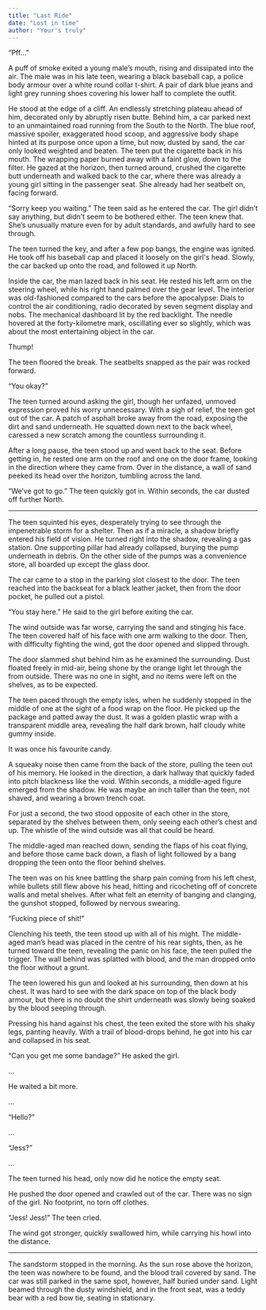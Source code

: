 ```yaml
---
title: "Last Ride"
date: "Lost in time"
author: "Your's truly"
---
```


“Pff…”

A puff of smoke exited a young male’s mouth, rising and dissipated into the air. The male was in his late teen, wearing a black baseball cap, a police body armour over a white round collar t-shirt. A pair of dark blue jeans and light grey running shoes covering his lower half to complete the outfit. 

He stood at the edge of a cliff. An endlessly stretching plateau ahead of him, decorated only by abruptly risen butte. Behind him, a car parked next to an unmaintained road running from the South to the North. The blue roof, massive spoiler, exaggerated hood scoop, and aggressive body shape hinted at its purpose once upon a time, but now, dusted by sand, the car only looked weighted and beaten. The teen put the cigarette back in his mouth. The wrapping paper burned away with a faint glow, down to the filter. He gazed at the horizon, then turned around, crushed the cigarette butt underneath and walked back to the car, where there was already a young girl sitting in the passenger seat. She already had her seatbelt on, facing forward.

“Sorry keep you waiting.” The teen said as he entered the car. The girl didn’t say anything, but didn’t seem to be bothered either. The teen knew that. She’s unusually mature even for by adult standards, and awfully hard to see through. 

The teen turned the key, and after a few pop bangs, the engine was ignited. He took off his baseball cap and placed it loosely on the girl's head. Slowly, the car backed up onto the road, and followed it up North.

Inside the car, the man lazed back in his seat. He rested his left arm on the steering wheel, while his right hand palmed over the gear level. The interior was old-fashioned compared to the cars before the apocalypse: Dials to control the air conditioning, radio decorated by seven segment display and nobs. The mechanical dashboard lit by the red backlight. The needle hovered at the forty-kilometre mark, oscillating ever so slightly, which was about the most entertaining object in the car. 

 Thump!

The teen floored the break. The seatbelts snapped as the pair was rocked forward. 

“You okay?” 

The teen turned around asking the girl, though her unfazed, unmoved expression proved his worry unnecessary. With a sigh of relief, the teen got out of the car. A patch of asphalt broke away from the road, exposing the dirt and sand underneath. He squatted down next to the back wheel, caressed a new scratch among the countless surrounding it. 

After a long pause, the teen stood up and went back to the seat. Before getting in, he rested one arm on the roof and one on the door frame, looking in the direction where they came from. Over in the distance, a wall of sand peeked its head over the horizon, tumbling across the land.

“We’ve got to go.” The teen quickly got in. Within seconds, the car dusted off further North.

* * *

The teen squinted his eyes, desperately trying to see through the impenetrable storm for a shelter. Then as if a miracle, a shadow briefly entered his field of vision. He turned right into the shadow, revealing a gas station. One supporting pillar had already collapsed, burying the pump underneath in debris. On the other side of the pumps was a convenience store, all boarded up except the glass door. 

The car came to a stop in the parking slot closest to the door. The teen reached into the backseat for a black leather jacket, then from the door pocket, he pulled out a pistol. 

“You stay here.” He said to the girl before exiting the car.

The wind outside was far worse, carrying the sand and stinging his face. The teen covered half of his face with one arm walking to the door. Then, with difficulty fighting the wind, got the door opened and slipped through.

The door slammed shut behind him as he examined the surrounding. Dust floated freely in mid-air, being shone by the orange light let through the from outside. There was no one in sight, and no items were left on the shelves, as to be expected. 

The teen paced through the empty isles, when he suddenly stopped in the middle of one at the sight of a food wrap on the floor. He picked up the package and patted away the dust. It was a golden plastic wrap with a transparent middle area, revealing the half dark brown, half cloudy white gummy inside. 

It was once his favourite candy.

A squeaky noise then came from the back of the store, pulling the teen out of his memory. He looked in the direction, a dark hallway that quickly faded into pitch blackness like the void. Within seconds, a middle-aged figure emerged from the shadow. He was maybe an inch taller than the teen, not shaved, and wearing a brown trench coat.

For just a second, the two stood opposite of each other in the store, separated by the shelves between them, only seeing each other’s chest and up. The whistle of the wind outside was all that could be heard. 

The middle-aged man reached down, sending the flaps of his coat flying, and before those came back down, a flash of light followed by a bang dropping the teen onto the floor behind shelves. 

The teen was on his knee battling the sharp pain coming from his left chest, while bullets still flew above his head, hitting and ricocheting off of concrete walls and metal shelves. After what felt an eternity of banging and clanging, the gunshot stopped, followed by nervous swearing.


“Fucking piece of shit!”

Clenching his teeth, the teen stood up with all of his might. The middle-aged man’s head was placed in the centre of his rear sights, then, as he turned toward the teen, revealing the panic on his face, the teen pulled the trigger. The wall behind was splatted with blood, and the man dropped onto the floor without a grunt.

The teen lowered his gun and looked at his surrounding, then down at his chest. It was hard to see with the dark space on top of the black body armour, but there is no doubt the shirt underneath was slowly being soaked by the blood seeping through.

Pressing his hand against his chest, the teen exited the store with his shaky legs, panting heavily. With a trail of blood-drops behind, he got into his car and collapsed in his seat.

“Can you get me some bandage?” He asked the girl.

…

He waited a bit more.

…

“Hello?”

…

“Jess?”

…

The teen turned his head, only now did he notice the empty seat. 

He pushed the door opened and crawled out of the car. There was no sign of the girl. No footprint, no torn off clothes.

“Jess! Jess!” The teen cried.

The wind got stronger, quickly swallowed him, while carrying his howl into the distance.

* * *

The sandstorm stopped in the morning. As the sun rose above the horizon, the teen was nowhere to be found, and the blood trail covered by sand. The car was still parked in the same spot, however, half buried under sand. Light beamed through the dusty windshield, and in the front seat, was a teddy bear with a red bow tie, seating in stationary.
